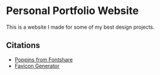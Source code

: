# Personal Portfolio Website
This is a website I made for some of my best design projects.

## Citations
* [Poppins from Fontshare](https://www.fontshare.com/fonts/poppins)
* [Favicon Generator](https://favicon.io/favicon-converter/)